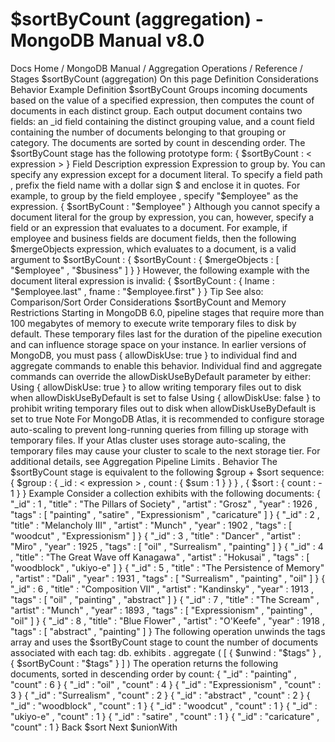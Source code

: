 # $sortByCount (aggregation) - MongoDB Manual v8.0


Docs Home / MongoDB Manual / Aggregation Operations / Reference / Stages $sortByCount (aggregation) On this page Definition Considerations Behavior Example Definition $sortByCount Groups incoming documents based on the value of a specified
expression, then computes the count of documents in each distinct
group. Each output document contains two fields: an _id field
containing the distinct grouping value, and a count field
containing the number of documents belonging to that grouping or
category. The documents are sorted by count in descending order. The $sortByCount stage has the following prototype form: { $sortByCount :  < expression > } Field Description expression Expression to group by. You
can specify any expression except for a document literal. To specify a field path ,
prefix the field name with a dollar sign $ and enclose it
in quotes. For example, to group by the field employee ,
specify "$employee" as the expression. { $sortByCount : "$employee" } Although you cannot specify a document literal for the group
by expression, you can, however, specify a field or an
expression that evaluates to a document. For example, if employee and business fields are document fields,
then the following $mergeObjects expression,
which evaluates to a document, is a valid argument to $sortByCount : { $sortByCount : { $mergeObjects : [ "$employee" , "$business" ] } } However, the following example with the document literal
expression is invalid: { $sortByCount : { lname : "$employee.last" , fname : "$employee.first" } } Tip See also: Comparison/Sort Order Considerations $sortByCount and Memory Restrictions Starting in MongoDB 6.0, pipeline stages that require more than 100
megabytes of memory to execute write temporary files to disk by
default. These temporary files last for the duration of the pipeline
execution and can influence storage space on your instance. In earlier
versions of MongoDB, you must pass { allowDiskUse: true } to
individual find and aggregate commands to enable this
behavior. Individual find and aggregate commands can override the allowDiskUseByDefault parameter by either: Using { allowDiskUse: true } to allow writing temporary files out
to disk when allowDiskUseByDefault is set to false Using { allowDiskUse: false } to prohibit writing temporary files
out to disk when allowDiskUseByDefault is set to true Note For MongoDB Atlas, it is recommended to configure storage auto-scaling to prevent
long-running queries from filling up storage with temporary files. If your Atlas cluster uses storage auto-scaling, the temporary files
may cause your cluster to scale to the next storage tier. For additional details, see Aggregation Pipeline Limits . Behavior The $sortByCount stage is equivalent to the
following $group + $sort sequence: { $group : { _id : < expression > , count : { $sum : 1 } } } , { $sort : { count : - 1 } } Example Consider a collection exhibits with the following documents: { "_id" : 1 , "title" : "The Pillars of Society" , "artist" : "Grosz" , "year" : 1926 , "tags" : [ "painting" , "satire" , "Expressionism" , "caricature" ] } { "_id" : 2 , "title" : "Melancholy III" , "artist" : "Munch" , "year" : 1902 , "tags" : [ "woodcut" , "Expressionism" ] } { "_id" : 3 , "title" : "Dancer" , "artist" : "Miro" , "year" : 1925 , "tags" : [ "oil" , "Surrealism" , "painting" ] } { "_id" : 4 , "title" : "The Great Wave off Kanagawa" , "artist" : "Hokusai" , "tags" : [ "woodblock" , "ukiyo-e" ] } { "_id" : 5 , "title" : "The Persistence of Memory" , "artist" : "Dali" , "year" : 1931 , "tags" : [ "Surrealism" , "painting" , "oil" ] } { "_id" : 6 , "title" : "Composition VII" , "artist" : "Kandinsky" , "year" : 1913 , "tags" : [ "oil" , "painting" , "abstract" ] } { "_id" : 7 , "title" : "The Scream" , "artist" : "Munch" , "year" : 1893 , "tags" : [ "Expressionism" , "painting" , "oil" ] } { "_id" : 8 , "title" : "Blue Flower" , "artist" : "O'Keefe" , "year" : 1918 , "tags" : [ "abstract" , "painting" ] } The following operation unwinds the tags array and uses the $sortByCount stage to count the
number of documents associated with each tag: db. exhibits . aggregate ( [ { $unwind : "$tags" } , { $sortByCount : "$tags" } ] ) The operation returns the following documents, sorted in descending
order by count: { "_id" : "painting" , "count" : 6 } { "_id" : "oil" , "count" : 4 } { "_id" : "Expressionism" , "count" : 3 } { "_id" : "Surrealism" , "count" : 2 } { "_id" : "abstract" , "count" : 2 } { "_id" : "woodblock" , "count" : 1 } { "_id" : "woodcut" , "count" : 1 } { "_id" : "ukiyo-e" , "count" : 1 } { "_id" : "satire" , "count" : 1 } { "_id" : "caricature" , "count" : 1 } Back $sort Next $unionWith

